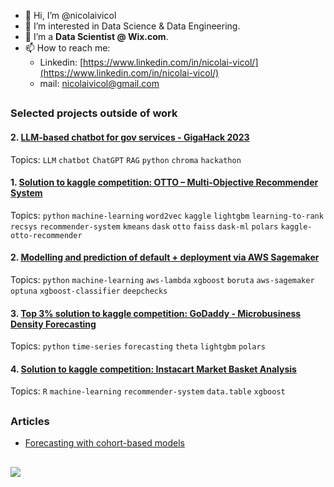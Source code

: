 - 👋 Hi, I’m @nicolaivicol
- 👀 I’m interested in Data Science & Data Engineering.
- 💼 I’m a **Data Scientist @ Wix.com**.
- 📫 How to reach me:
  - Linkedin: [https://www.linkedin.com/in/nicolai-vicol/](https://www.linkedin.com/in/nicolai-vicol/)
  - mail: [nicolaivicol@gmail.com](mailto:nicolaivicol@gmail.com)

##

### Selected projects outside of work

#### 2. [LLM-based chatbot for gov services - GigaHack 2023](https://github.com/nicolaivicol/chat-own-docs-ft-rag)
Topics: `LLM` `chatbot` `ChatGPT` `RAG` `python` `chroma` `hackathon`

#### 1. [Solution to kaggle competition: OTTO – Multi-Objective Recommender System](https://github.com/nicolaivicol/otto-recommender)
Topics: `python` `machine-learning` `word2vec` `kaggle` `lightgbm` `learning-to-rank` `recsys` `recommender-system` `kmeans` `dask` `otto` `faiss` `dask-ml` `polars` `kaggle-otto-recommender`

#### 2. [Modelling and prediction of default + deployment via AWS Sagemaker](https://github.com/nicolaivicol/ml-pred-default-deploy-aws-sagemaker)
Topics: `python` `machine-learning` `aws-lambda` `xgboost` `boruta` `aws-sagemaker` `optuna` `xgboost-classifier` `deepchecks`

#### 3. [Top 3% solution to kaggle competition: GoDaddy - Microbusiness Density Forecasting](https://github.com/nicolaivicol/gd-mbiz-dens-fcst)
Topics: `python` `time-series` `forecasting` `theta` `lightgbm` `polars`

#### 4. [Solution to kaggle competition: Instacart Market Basket Analysis](https://github.com/nicolaivicol/kaggle-ml/blob/master/instacart)
Topics: `R` `machine-learning` `recommender-system` `data.table` `xgboost`

##

### Articles
- [Forecasting with cohort-based models](https://medium.com/towards-data-science/forecasting-with-cohort-based-models-e71003bc7ecd)

##

![](https://komarev.com/ghpvc/?username=nicolaivicol)

<!---
nicolaivicol/nicolaivicol is a ✨ special ✨ repository because its `README.md` (this file) appears on your GitHub profile.
You can click the Preview link to take a look at your changes.
--->
